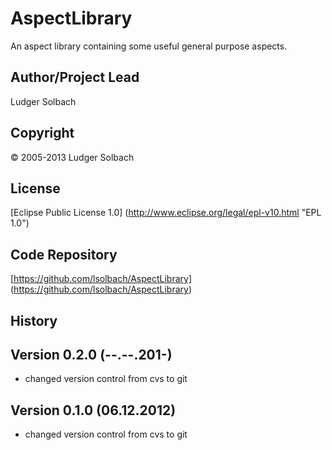 AspectLibrary
=============
An aspect library containing some useful general purpose aspects.

Author/Project Lead
-------------------
Ludger Solbach

Copyright
---------
© 2005-2013 Ludger Solbach

License
-------
[Eclipse Public License 1.0] (http://www.eclipse.org/legal/epl-v10.html "EPL 1.0")

Code Repository
---------------
[https://github.com/lsolbach/AspectLibrary] (https://github.com/lsolbach/AspectLibrary)

History
-------

Version 0.2.0 (--.--.201-)
--------------------------
* changed version control from cvs to git

Version 0.1.0 (06.12.2012)
--------------------------
* changed version control from cvs to git

